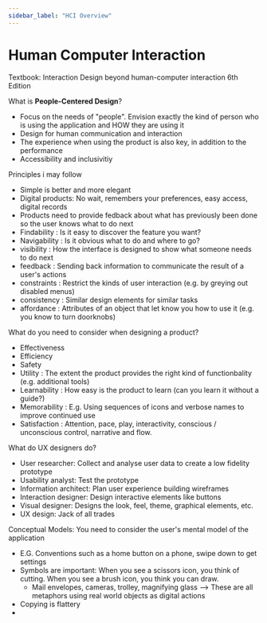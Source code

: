 ```yaml
---
sidebar_label: "HCI Overview"
---
```


# Human Computer Interaction

Textbook: Interaction Design beyond human-computer interaction 6th Edition

What is **People-Centered Design**?
- Focus on the needs of "people". Envision exactly the kind of person who is using the application and HOW they are using it
- Design for human communication and interaction
- The experience when using the product is also key, in addition to the performance
- Accessibility and inclusivitiy

Principles i may follow
- Simple is better and more elegant
- Digital products: No wait, remembers your preferences, easy access, digital records
- Products need to provide fedback about what has previously been done so the user knows what to do next
- Findability : Is it easy to discover the feature you want?
- Navigability : Is it obvious what to do and where to go?
- visibility : How the interface is designed to show what someone needs to do next 
- feedback : Sending back information to communicate the result of a user's actions
- constraints : Restrict the kinds of user interaction (e.g. by greying out disabled menus)
- consistency : Similar design elements for similar tasks
- affordance : Attributes of an object that let know you how to use it (e.g. you know to turn doorknobs)

What do you need to consider when designing a product?
- Effectiveness
- Efficiency
- Safety
- Utility : The extent the product provides the right kind of functionbality (e.g. additional tools)
- Learnability : How easy is the product to learn (can you learn it without a guide?)
- Memorability : E.g. Using sequences of icons and verbose names to improve continued use
- Satisfaction : Attention, pace, play, interactivity, conscious / unconscious control, narrative and flow.

What do UX designers do?
- User researcher: Collect and analyse user data to create a low fidelity prototype
- Usability analyst: Test the prototype
- Information architect: Plan user experience building wireframes
- Interaction designer: Design interactive elements like buttons
- Visual designer: Designs the look, feel, theme, graphical elements, etc.
- UX design: Jack of all trades

Conceptual Models: You need to consider the user's mental model of the application
- E.G. Conventions such as a home button on a phone, swipe down to get settings
- Symbols are important: When you see a scissors icon, you think of cutting. When you see a brush icon, you think you can draw.
  - Mail envelopes, cameras, trolley, magnifying glass --> These are all metaphors using real world objects as digital actions
- Copying is flattery 
- 